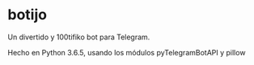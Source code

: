 # botijo
Un divertido y 100tifiko bot para Telegram.

Hecho en Python 3.6.5, usando los módulos pyTelegramBotAPI y pillow
